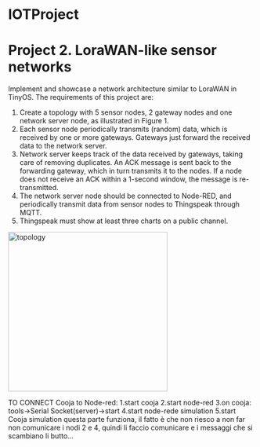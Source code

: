 # IOTProject
# Project 2. LoraWAN-like sensor networks
Implement and showcase a network architecture similar to LoraWAN in
TinyOS. The requirements of this project are:
1. Create a topology with 5 sensor nodes, 2 gateway nodes and one network server node, as illustrated in Figure 1.
2. Each sensor node periodically transmits (random) data, which is received by one or more gateways. Gateways just forward the received data to the network server.
3. Network server keeps track of the data received by gateways, taking care of removing duplicates. An ACK message is sent back to the
forwarding gateway, which in turn transmits it to the nodes. If a node does not receive an ACK within a 1-second window, the message is
re-transmitted.
4. The network server node should be connected to Node-RED, and periodically transmit data from sensor nodes to Thingspeak through MQTT.
5. Thingspeak must show at least three charts on a public channel.
<img width="325" alt="topology" src="https://github.com/Roberto99-ops/IOTProject/assets/61754160/045c3bf5-aba4-4b31-90d9-9a3059068bc6">

TO CONNECT Cooja to Node-red:
	1.start cooja
	2.start node-red
	3.on cooja: tools->Serial Socket(server)->start
	4.start node-rede simulation
	5.start Cooja simulation
	questa parte funziona, il fatto è che non riesco a non far non comunicare i nodi 2 e 4, quindi li faccio comunicare e i messaggi che si scambiano li butto...
